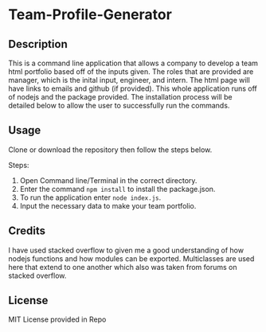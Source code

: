 # Team-Profile-Generator

## Description

This is a command line application that allows a company to develop a team html portfolio based off of the inputs given. The roles that are provided are manager, which is the inital input, engineer, and intern. The html page will have links to emails and github (if provided). This whole application runs off of nodejs and the package provided. The installation process will be detailed below to allow the user to successfully run the commands.

## Usage

Clone or download the repository then follow the steps below.

Steps:
1. Open Command line/Terminal in the correct directory.
2. Enter the command `npm install` to install the package.json.
3. To run the application enter `node index.js`.
4. Input the necessary data to make your team portfolio.

   
## Credits

I have used stacked overflow to given me a good understanding of how nodejs functions and how modules can be exported. Multiclasses are used here that extend to one another which also was taken from forums on stacked overflow.

## License

MIT License provided in Repo
